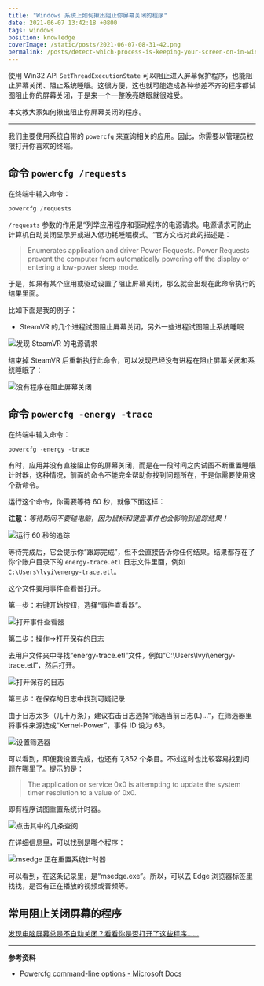 ```yaml
---
title: "Windows 系统上如何揪出阻止你屏幕关闭的程序"
date: 2021-06-07 13:42:18 +0800
tags: windows
position: knowledge
coverImage: /static/posts/2021-06-07-08-31-42.png
permalink: /posts/detect-which-process-is-keeping-your-screen-on-in-windows.html
---
```


使用 Win32 API `SetThreadExecutionState` 可以阻止进入屏幕保护程序，也能阻止屏幕关闭、阻止系统睡眠。这很方便，这也就可能造成各种参差不齐的程序都试图阻止你的屏幕关闭，于是来一个一整晚亮瞎眼就很难受。

本文教大家如何揪出阻止你屏幕关闭的程序。

---

我们主要使用系统自带的 `powercfg` 来查询相关的应用。因此，你需要以管理员权限打开你喜欢的终端。

<div id="toc"></div>

## 命令 `powercfg /requests`

在终端中输入命令：

```powershell
powercfg /requests
```

`/requests` 参数的作用是‎“列举应用程序和驱动程序的电源请求。电源请求可防止计算机自动关闭显示屏或进入低功耗睡眠模式。‎”官方文档对此的描述是：

> Enumerates application and driver Power Requests. Power Requests prevent the computer from automatically powering off the display or entering a low-power sleep mode.

于是，如果有某个应用或驱动设置了阻止屏幕关闭，那么就会出现在此命令执行的结果里面。

比如下面是我的例子：

- SteamVR 的几个进程试图阻止屏幕关闭，另外一些进程试图阻止系统睡眠

![发现 SteamVR 的电源请求](/static/posts/2021-06-07-08-31-42.png)

结束掉 SteamVR 后重新执行此命令，可以发现已经没有进程在阻止屏幕关闭和系统睡眠了：

![没有程序在阻止屏幕关闭](/static/posts/2021-06-07-08-42-38.png)

## 命令 `powercfg -energy -trace`

在终端中输入命令：

```powershell
powercfg -energy -trace
```

有时，应用并没有直接阻止你的屏幕关闭，而是在一段时间之内试图不断重置睡眠计时器，这种情况，前面的命令不能完全帮助你找到问题所在，于是你需要使用这个新命令。

运行这个命令，你需要等待 60 秒，就像下面这样：

**注意**：*等待期间不要碰电脑，因为鼠标和键盘事件也会影响到追踪结果！*

![运行 60 秒的追踪](/static/posts/2021-06-07-08-55-06.png)

等待完成后，它会提示你“跟踪完成”，但不会直接告诉你任何结果。结果都存在了你个账户目录下的 `energy-trace.etl` 日志文件里面，例如 `C:\Users\lvyi\energy-trace.etl`。

这个文件要用事件查看器打开。

第一步：右键开始按钮，选择“事件查看器”。

![打开事件查看器](/static/posts/2021-06-07-09-22-55.png)

第二步：操作→打开保存的日志

去用户文件夹中寻找“energy-trace.etl”文件，例如“C:\Users\lvyi\energy-trace.etl”，然后打开。

![打开保存的日志](/static/posts/2021-06-07-09-23-24.png)

第三步：在保存的日志中找到可疑记录

由于日志太多（几十万条），建议右击日志选择“筛选当前日志(L)...”，在筛选器里将事件来源选成“Kernel-Power”，事件 ID 设为 63。

![设置筛选器](/static/posts/2021-06-07-13-20-08.png)

可以看到，即便我设置完成，也还有 7,852 个条目。不过这时也比较容易找到问题在哪里了。提示的是：

> The application or service 0x0 is attempting to update the system timer resolution to a value of 0x0.

即有程序试图重置系统计时器。

![点击其中的几条查阅](/static/posts/2021-06-07-13-24-13.png)

在详细信息里，可以找到是哪个程序：

![msedge 正在重置系统计时器](/static/posts/2021-06-07-13-24-55.png)

可以看到，在这条记录里，是“msedge.exe”。所以，可以去 Edge 浏览器标签里找找，是否有正在播放的视频或音频等。

## 常用阻止关闭屏幕的程序

[发现电脑屏幕总是不自动关闭？看看你是否打开了这些程序……](/post/these-windows-applications-always-keep-display-on)

---

**参考资料**

- [Powercfg command-line options - Microsoft Docs](https://docs.microsoft.com/en-us/windows-hardware/design/device-experiences/powercfg-command-line-options)


